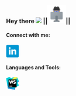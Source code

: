 ### Hey there <img src="https://media.giphy.com/media/hvRJCLFzcasrR4ia7z/giphy.gif" width="25px"> ||<img src="https://raw.githubusercontent.com/LLpanov/LLpanov/main/icons/personal.png" width="50px">||

#### Connect with me:

<a href="https://www.linkedin.com/in/leonid-panov-a814aa23b/">
  <img align="left" alt="LinkedIn" width="35px" src="https://github.com/LLpanov/LLpanov/blob/main/icons/linkedin.png" />
</a>


[//]: # (https://raw.githubusercontent.com/LLpanov/LLpanov/main/icons/yahoo.png)
<br/>
<br/>

#### Languages and Tools:

<a>
  <img align="left" height="35px" title="WebStorm" width="35px" src="https://raw.githubusercontent.com/LLpanov/LLpanov/main/icons/WebStorm.png"/>
</a>


